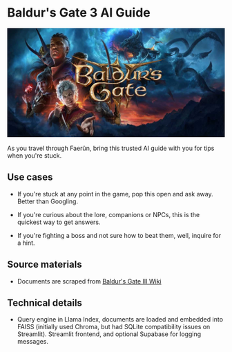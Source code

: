 # Baldur's Gate 3 AI Guide

<img src="./assets/splash.jpg" width="600"/>

As you travel through Faerûn, bring this trusted AI guide with you for tips when you're stuck.

## Use cases

- If you're stuck at any point in the game, pop this open and ask away. Better than Googling.

- If you're curious about the lore, companions or NPCs, this is the quickest way to get answers.

- If you're fighting a boss and not sure how to beat them, well, inquire for a hint.

## Source materials

- Documents are scraped from [Baldur's Gate III Wiki](https://baldursgate3.wiki.fextralife.com/Baldur's+Gate+3+Wiki)

## Technical details

- Query engine in Llama Index, documents are loaded and embedded into FAISS (initially used Chroma, but had SQLite compatibility issues on Streamlit). Streamlit frontend, and optional Supabase for logging messages.
